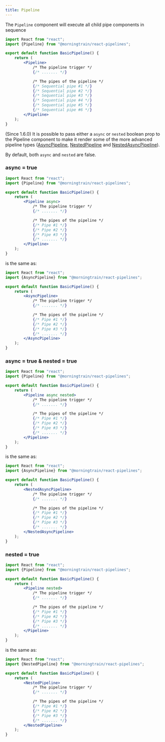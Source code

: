 ```yaml
---
title: Pipeline
---
```


The `Pipeline` component will execute all child pipe components in sequence

```jsx
import React from "react";
import {Pipeline} from "@morningtrain/react-pipelines";

export default function BasicPipeline() {
    return (
        <Pipeline>
            /* The pipeline trigger */
            {/* ....... */}

            /* The pipes of the pipeline */
            {/* Sequential pipe #1 */}
            {/* Sequential pipe #2 */}
            {/* Sequential pipe #3 */}            
            {/* Sequential pipe #4 */}
            {/* Sequential pipe #5 */}
            {/* Sequential pipe #6 */}
        </Pipeline>
    );
}

```

(Since 1.6.0) It is possible to pass either a `async` or `nested` boolean prop to the Pipeline component
to make it render some of the more advanced pipeline types 
([AsyncPipeline](./async-pipeline), [NestedPipeline](./nested-pipeline) and [NestedAsyncPipeline](./nested-async-pipeline)).

By default, both `async` and `nested` are false.

### async = true
```jsx
import React from "react";
import {Pipeline} from "@morningtrain/react-pipelines";

export default function BasicPipeline() {
    return (
        <Pipeline async>
            /* The pipeline trigger */
            {/* ....... */}

            /* The pipes of the pipeline */
            {/* Pipe #1 */}
            {/* Pipe #2 */}
            {/* Pipe #3 */}
            {/* ....... */}
        </Pipeline>
    );
}

```
is the same as:

```jsx
import React from "react";
import {AsyncPipeline} from "@morningtrain/react-pipelines";

export default function BasicPipeline() {
    return (
        <AsyncPipeline>
            /* The pipeline trigger */
            {/* ....... */}

            /* The pipes of the pipeline */
            {/* Pipe #1 */}
            {/* Pipe #2 */}
            {/* Pipe #3 */}
            {/* ....... */}
        </AsyncPipeline>
    );
}

```

### async = true & nested = true
```jsx
import React from "react";
import {Pipeline} from "@morningtrain/react-pipelines";

export default function BasicPipeline() {
    return (
        <Pipeline async nested>
            /* The pipeline trigger */
            {/* ....... */}

            /* The pipes of the pipeline */
            {/* Pipe #1 */}
            {/* Pipe #2 */}
            {/* Pipe #3 */}
            {/* ....... */}
        </Pipeline>
    );
}

```
is the same as:

```jsx
import React from "react";
import {AsyncPipeline} from "@morningtrain/react-pipelines";

export default function BasicPipeline() {
    return (
        <NestedAsyncPipeline>
            /* The pipeline trigger */
            {/* ....... */}

            /* The pipes of the pipeline */
            {/* Pipe #1 */}
            {/* Pipe #2 */}
            {/* Pipe #3 */}
            {/* ....... */}
        </NestedAsyncPipeline>
    );
}

```

### nested = true
```jsx
import React from "react";
import {Pipeline} from "@morningtrain/react-pipelines";

export default function BasicPipeline() {
    return (
        <Pipeline nested>
            /* The pipeline trigger */
            {/* ....... */}

            /* The pipes of the pipeline */
            {/* Pipe #1 */}
            {/* Pipe #2 */}
            {/* Pipe #3 */}
            {/* ....... */}
        </Pipeline>
    );
}

```
is the same as:

```jsx
import React from "react";
import {NestedPipeline} from "@morningtrain/react-pipelines";

export default function BasicPipeline() {
    return (
        <NestedPipeline>
            /* The pipeline trigger */
            {/* ....... */}

            /* The pipes of the pipeline */
            {/* Pipe #1 */}
            {/* Pipe #2 */}
            {/* Pipe #3 */}
            {/* ....... */}
        </NestedPipeline>
    );
}

```